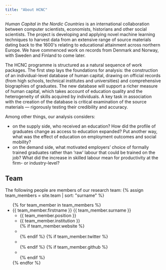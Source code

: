 ```yaml
---
title: "About HCNC"
---
```


*Human Capital in the Nordic Countries* is an international collaboration between computer scientists, economists, historians and other social scientists. The project is developing and applying novel machine learning techniques to harvest data from an extensive range of source materials dating back to the 1600's relating to educational attainment across northern Europe. We have commenced work on records from Denmark and Norway, with Sweden and Finland to come later.

The HCNC programme is structured as a natural sequence of work packages. The first step lays the foundations for analysis: the construction of an individual-level database of human capital, drawing on official records (from high schools, technical institutes and universities) and comprehensive biographies of graduates. The new database will support a richer measure of human capital, which takes account of education quality and the heterogeneity of skills acquired by individuals. A key task in association with the creation of the database is critical examination of the source materials — rigorously testing their credibility and accuracy.

Among other things, our analysis considers:
- on the supply side, who received an education? How did the profile of graduates change as access to education expanded? Put another way, what was the effect of education on employment outcomes and social mobility?
- on the demand side, what motivated employers’ choice of formally trained graduates rather than ‘raw’ labour that could be trained on the job? What did the increase in skilled labour mean for productivity at the firm- or industry-level?

## Team

The following people are members of our research team:
{% assign team_members = site.team | sort: "surname" %}
<ul class="bio">
{% for team_member in team_members %}
  <li><span>{{ team_member.firstname }} <span>{{ team_member.surname }}</span></span>
    <ul>
      <li>{{ team_member.position }}</li>
      <li>{{ team_member.institution }}</li>
      {% if team_member.website %}<li class="buttons website"><a href="{{ team_member.website }}"></a></li>{% endif %}
      {% if team_member.twitter %}<li class="buttons twitter"><a href="https://www.twitter.com/{{ team_member.twitter }}"></a></li>{% endif %}
      {% if team_member.github %}<li class="buttons github"><a href="https://www.github.com/{{ team_member.github }}"></a></li>{% endif %}
    </ul>
  </li>
{% endfor %}
</ul>
